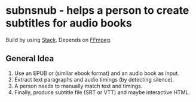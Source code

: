 # subnsnub - helps a person to create subtitles for audio books

Build by using [Stack](https://docs.haskellstack.org/). Depends on [FFmpeg](https://ffmpeg.org/).

## General Idea

1. Use an EPUB or (similar ebook format) and an audio book as input.
2. Extract text paragraphs and audio timings (by detecting silence).
3. A person needs to manually match text and timings.
4. Finally, produce subtitle file (SRT or VTT) and maybe interactive HTML.
